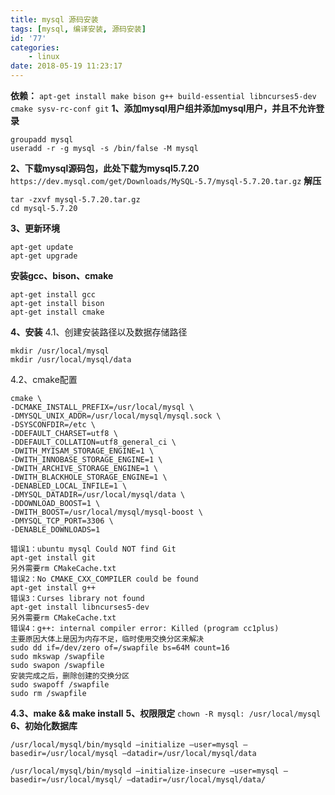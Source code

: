 ```yaml
---
title: mysql 源码安装
tags: [mysql, 编译安装, 源码安装]
id: '77'
categories:
    - linux
date: 2018-05-19 11:23:17
---
```


**依赖：** `apt-get install make bison g++ build-essential libncurses5-dev cmake sysv-rc-conf git` **1、添加mysql用户组并添加mysql用户，并且不允许登录**

```
groupadd mysql
useradd -r -g mysql -s /bin/false -M mysql
```

**2、下载mysql源码包，此处下载为mysql5.7.20** `https://dev.mysql.com/get/Downloads/MySQL-5.7/mysql-5.7.20.tar.gz` **解压**

```
tar -zxvf mysql-5.7.20.tar.gz
cd mysql-5.7.20
```

**3、更新环境**

```
apt-get update
apt-get upgrade
```

**安装gcc、bison、cmake**

```
apt-get install gcc
apt-get install bison
apt-get install cmake
```

**4、安装** 4.1、创建安装路径以及数据存储路径

```
mkdir /usr/local/mysql
mkdir /usr/local/mysql/data
```

4.2、cmake配置

```
cmake \
-DCMAKE_INSTALL_PREFIX=/usr/local/mysql \
-DMYSQL_UNIX_ADDR=/usr/local/mysql/mysql.sock \
-DSYSCONFDIR=/etc \
-DDEFAULT_CHARSET=utf8 \
-DDEFAULT_COLLATION=utf8_general_ci \
-DWITH_MYISAM_STORAGE_ENGINE=1 \
-DWITH_INNOBASE_STORAGE_ENGINE=1 \
-DWITH_ARCHIVE_STORAGE_ENGINE=1 \
-DWITH_BLACKHOLE_STORAGE_ENGINE=1 \
-DENABLED_LOCAL_INFILE=1 \
-DMYSQL_DATADIR=/usr/local/mysql/data \
-DDOWNLOAD_BOOST=1 \
-DWITH_BOOST=/usr/local/mysql/mysql-boost \
-DMYSQL_TCP_PORT=3306 \
-DENABLE_DOWNLOADS=1

错误1：ubuntu mysql Could NOT find Git
apt-get install git
另外需要rm CMakeCache.txt
错误2：No CMAKE_CXX_COMPILER could be found
apt-get install g++
错误3：Curses library not found
apt-get install libncurses5-dev
另外需要rm CMakeCache.txt
错误4：g++: internal compiler error: Killed (program cc1plus)
主要原因大体上是因为内存不足，临时使用交换分区来解决
sudo dd if=/dev/zero of=/swapfile bs=64M count=16
sudo mkswap /swapfile
sudo swapon /swapfile
安装完成之后，删除创建的交换分区
sudo swapoff /swapfile
sudo rm /swapfile
```

**4.3、make && make install** **5、权限限定** `chown -R mysql: /usr/local/mysql` **6、初始化数据库**

```
/usr/local/mysql/bin/mysqld –initialize –user=mysql –basedir=/usr/local/mysql –datadir=/usr/local/mysql/data

/usr/local/mysql/bin/mysqld –initialize-insecure –user=mysql –basedir=/usr/local/mysql/ –datadir=/usr/local/mysql/data/ 
```